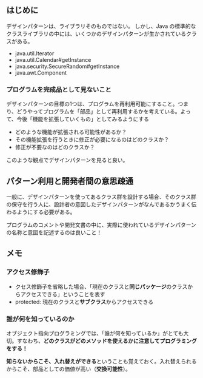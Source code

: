 ## はじめに

デザインパターンは、ライブラリそのものではない。
しかし、Java の標準的なクラスライブラリの中には、いくつかのデザインパターンが生かされているクラスがある。

- java.util.Iterator
- java.util.Calendar#getInstance
- java.security.SecureRandom#getInstance
- java.awt.Component

### プログラムを完成品として見ないこと

デザインパターンの目標の1つは、プログラムを再利用可能にすること。つまり、どうやってプログラムを「部品」として再利用するかを考えている。よって、今後「機能を拡張していくもの」としてみるようにする

- どのような機能が拡張される可能性があるか？
- その機能拡張を行うときに修正が必要になるのはどのクラスか？
- 修正が不要なのはどのクラスか？

このような観点でデザインパターンを見ると良い。

## パターン利用と開発者間の意思疎通
一般に、デザインパターンを使ってあるクラス群を設計する場合、そのクラス群の保守を行う人に、設計者の意図したデザインパターンがなんであるかうまく伝わるようにする必要がある。

プログラムのコメントや開発文書の中に、実際に使われているデザインパターンの名称と意図を記述するのは良いこと！


## メモ

### アクセス修飾子
- クセス修飾子を省略した場合、「現在のクラスと**同じパッケージ**のクラスからアクセスできる」ということを表す
- protected: 現在のクラスと**サブクラス**からアクセスできる

### 誰が何を知っているのか
オブジェクト指向プログラミングでは、「誰が何を知っているか」がとても大切。すなわち、**どのクラスがどのメソッドを使えるかに注意してプログラミングをする！**

**知らないからこそ、入れ替えができる**ということも覚えておく。入れ替えられるからこそ、部品としての価値が高い（**交換可能性**）。



